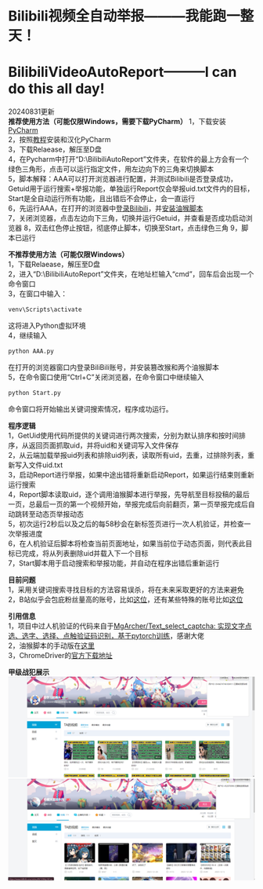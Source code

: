 # Bilibili视频全自动举报———我能跑一整天！  
# BilibiliVideoAutoReport———I can do this all day!
20240831更新  
**推荐使用方法（可能仅限Windows，需要下载PyCharm）** 
1，下载安装[PyCharm](https://www.jetbrains.com/pycharm/download/download-thanks.html?platform=windows&code=PCC)  
2，按照[教程](https://www.bing.com/search?q=PyCharm%E5%AE%89%E8%A3%85%E6%B1%89%E5%8C%96%E6%95%99%E7%A8%8B)安装和汉化PyCharm  
3，下载Relaease，解压至D盘  
4，在Pycharm中打开“D:\BilibiliAutoReport”文件夹，在软件的最上方会有一个绿色三角形，点击可以运行指定文件，用左边向下的三角来切换脚本  
5，脚本解释：AAA可以打开浏览器进行配置，并测试Bilibili是否登录成功，Getuid用于运行搜索+举报功能，单独运行Report仅会举报uid.txt文件内的目标，Start是全自动运行所有功能，且出错后不会停止，会一直运行    
6，先运行AAA，在打开的浏览器中[登录Bilibili](https://www.bing.com/search?q=%E5%A6%82%E4%BD%95%E7%99%BB%E5%BD%95%E5%93%94%E5%93%A9%E5%93%94%E5%93%A9)，并[安装油猴脚本](https://www.bing.com/search?q=%E5%A6%82%E4%BD%95%E5%AE%89%E8%A3%85%E6%B2%B9%E7%8C%B4%E8%84%9A%E6%9C%AC)  
7，关闭浏览器，点击左边向下三角，切换并运行Getuid，并查看是否成功启动浏览器
8，双击红色停止按钮，彻底停止脚本，切换至Start，点击绿色三角
9，脚本已运行  


**不推荐使用方法（可能仅限Windows）**   
1，下载Relaease，解压至D盘  
2，进入“D:\BilibiliAutoReport”文件夹，在地址栏输入“cmd”，回车后会出现一个命令窗口  
3，在窗口中输入：  
```cmd
venv\Scripts\activate
```
这将进入Python虚拟环境  
4，继续输入  
```cmd
python AAA.py
```
在打开的浏览器窗口内登录BiliBili账号，并安装篡改猴和两个油猴脚本  
5，在命令窗口使用“Ctrl+C”关闭浏览器，在命令窗口中继续输入  
```cmd
python Start.py
```
命令窗口将开始输出关键词搜索情况，程序成功运行。  

**程序逻辑**   
1，GetUid使用代码所提供的关键词进行两次搜索，分别为默认排序和按时间排序，从返回页面抓取uid，并将uid和关键词写入文件保存  
2，从云端加载举报uid列表和排除uid列表，读取所有uid，去重，过排除列表，重新写入文件uid.txt  
3，启动Report进行举报，如果中途出错将重新启动Report，如果运行结束则重新运行搜索  
4，Report脚本读取uid，逐个调用油猴脚本进行举报，先导航至目标投稿的最后一页，总最后一页的第一个视频开始，举报完成后向前翻页，第一页举报完成后自动跳转至动态页举报动态  
5，初次运行2秒后以及之后的每58秒会在新标签页进行一次人机验证，并检查一次举报进度  
6，在人机验证后脚本将检查当前页面地址，如果当前位于动态页面，则代表此目标已完成，将从列表删除uid并载入下一个目标  
7，Start脚本用于启动搜索和举报功能，并自动在程序出错后重新运行  
  
**目前问题**  
1，采用关键词搜索寻找目标的方法容易误杀，将在未来采取更好的方法来避免  
2，B站似乎会包庇粉丝量高的账号，比如[这位](https://space.bilibili.com/452078996/video)，还有某些特殊的账号比如[这位](https://space.bilibili.com/3546674746100411/video)  


**引用信息**  
1，项目中过人机验证的代码来自于[MgArcher/Text_select_captcha: 实现文字点选、选字、选择、点触验证码识别，基于pytorch训练](https://github.com/MgArcher/Text_select_captcha/)，感谢大佬  
2，油猴脚本的手动版在[这里](https://greasyfork.org/zh-CN/scripts/497079-bilibili%E7%A8%BF%E4%BB%B6%E6%89%B9%E9%87%8F%E4%B8%BE%E6%8A%A5)  
3，ChromeDriver的[官方下载地址](https://developer.chrome.com/docs/chromedriver?hl=zh-cn)  


  
**甲级战犯展示**  
![3546674746100411](/逆天账号截图/3546674746100411.png "3546674746100411")  
![452078996](/逆天账号截图/452078996.png "452078996")  


